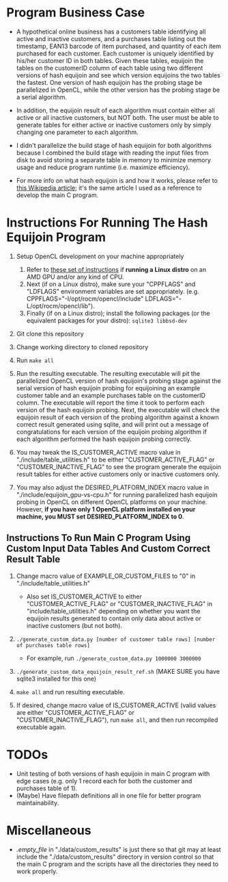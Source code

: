 
# Program Business Case

  - A hypothetical online business has a customers table identifying all active and inactive customers,
    and a purchases table listing out the timestamp, EAN13 barcode of item purchased, and quantity of
    each item purchased for each customer.  Each customer is uniquely identified by his/her customer ID
    in both tables.  Given these tables, equijoin the tables on the customerID column of each table
    using two different versions of hash equijoin and see which version equijoins the two tables the
    fastest.  One version of hash equijoin has the probing stage be parallelized in OpenCL, while the
    other version has the probing stage be a serial algorithm.

  - In addition, the equijoin result of each algorithm must contain either all active or all inactive
    customers, but NOT both.  The user must be able to generate tables for either active or inactive
    customers only by simply changing one parameter to each algorithm.

  - I didn't parallelize the build stage of hash equijoin for both algorithms because I combined the build
    stage with reading the input files from disk to avoid storing a separate table in memory to minimize
    memory usage and reduce program runtime (i.e. maximize efficiency).

  - For more info on what hash equijoin is and how it works, please refer to [this Wikipedia article](https://en.wikipedia.org/wiki/Hash_join#Classic_hash_join); it's the same article I used as a reference to develop the main C program.

# Instructions For Running The Hash Equijoin Program

1. Setup OpenCL development on your machine appropriately
   1. Refer to [these set of instructions](https://github.com/tedliosu/opencl_install_instructions)
       if **running a Linux distro** on an AMD GPU and/or any kind of CPU.
   2. Next (if on a Linux distro), make sure your "CPPFLAGS" and
       "LDFLAGS" environment variables are set appropriately. (e.g.
       CPPFLAGS="-I/opt/rocm/opencl/include" LDFLAGS="-L/opt/rocm/opencl/lib").
   3. Finally (if on a Linux distro); install the following packages (or the equivalent
        packages for your distro):
        `sqlite3 libbsd-dev`

2. Git clone this repository

3. Change working directory to cloned repository

4. Run `make all`

5. Run the resulting executable. The resulting executable will pit the parallelized OpenCL version of hash
   equijoin's probing stage against the serial version of hash equijoin probing for equijoining an example
   customer table and an example purchases table on the customerID column. The executable will report the
   time it took to perform each version of the hash equijoin probing.  Next, the executable will check the
   equijoin result of each version of the probing algorithm against a known correct result generated using
   sqlite, and will print out a message of congratulations for each version of the equijoin probing
   algorithm if each algorithm performed the hash equijoin probing correctly.

6. You may tweak the IS_CUSTOMER_ACTIVE macro value in "./include/table_utilities.h" to be either
   "CUSTOMER_ACTIVE_FLAG" or "CUSTOMER_INACTIVE_FLAG" to see the program generate the equijoin result
   tables for either active customers only or inactive customers only.

7. You may also adjust the DESIRED_PLATFORM_INDEX macro value in "./include/equijoin_gpu-vs-cpu.h" for
   running parallelized hash equijoin probing in OpenCL on different OpenCL platforms on your machine.
   However, **if you have only 1 OpenCL platform installed on your machine, you MUST set
   DESIRED_PLATFORM_INDEX to 0**.

## Instructions To Run Main C Program Using Custom Input Data Tables And Custom Correct Result Table ##

1. Change macro value of EXAMPLE_OR_CUSTOM_FILES to "0" in "./include/table_utilities.h"
    - Also set IS_CUSTOMER_ACTIVE to either "CUSTOMER_ACTIVE_FLAG" or "CUSTOMER_INACTIVE_FLAG" in
      "include/table_utilities.h" depending on whether you want the equijoin results generated
      to contain only data about active or inactive customers (but not both).

2. `./generate_custom_data.py [number of customer table rows] [number of purchases table rows]`
    - For example, run `./generate_custom_data.py 1000000 3000000`

3. `./generate_custom_data_equijoin_result_ref.sh` (MAKE SURE you have sqlite3 installed for this one)
 
4. `make all` and run resulting executable.

5. If desired, change macro value of IS_CUSTOMER_ACTIVE (valid values are either "CUSTOMER_ACTIVE_FLAG"
   or "CUSTOMER_INACTIVE_FLAG"), run `make all`, and then run recompiled executable again.

# TODOs

 - Unit testing of both versions of hash equijoin in main C program with edge cases (e.g. only 1 record each
    for both the customer and purchases table of 1).
 - (Maybe) Have filepath definitions all in one file for better program maintainability.

# Miscellaneous

 - *.empty_file* in "./data/custom_results" is just there so that git may at least include the
   "./data/custom_results" directory in version control so that the main C program and the
   scripts have all the directories they need to work properly.

